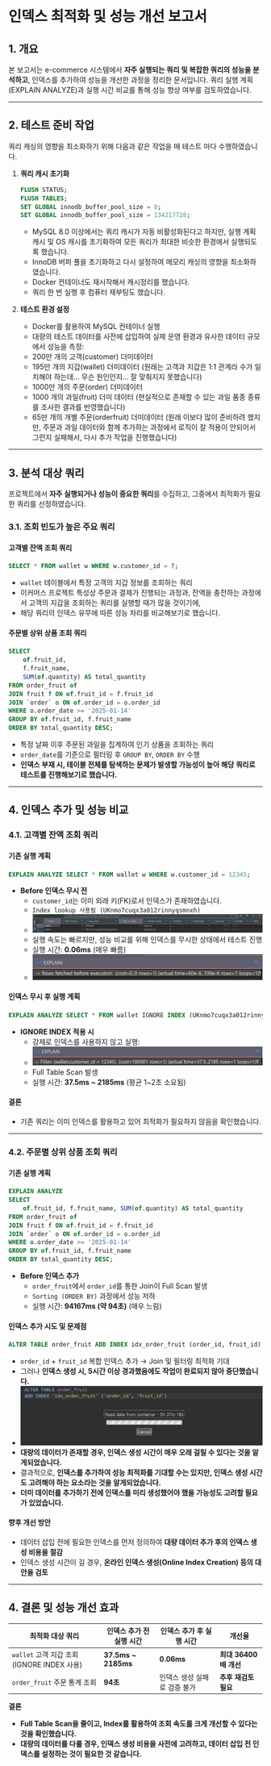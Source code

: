 #  인덱스 최적화 및 성능 개선 보고서

## 1. 개요
본 보고서는 e-commerce 시스템에서 **자주 실행되는 쿼리 및 복잡한 쿼리의 성능을 분석하고**, 인덱스를 추가하여 성능을 개선한 과정을 정리한 문서입니다.
쿼리 실행 계획(EXPLAIN ANALYZE)과 실행 시간 비교를 통해 성능 향상 여부를 검토하였습니다.

---

## 2. 테스트 준비 작업
쿼리 캐싱의 영향을 최소화하기 위해 다음과 같은 작업을 매 테스트 마다 수행하였습니다.

1. **쿼리 캐시 초기화**
   ```sql
   FLUSH STATUS;
   FLUSH TABLES;
   SET GLOBAL innodb_buffer_pool_size = 0;
   SET GLOBAL innodb_buffer_pool_size = 134217728;
   ```
    - MySQL 8.0 이상에서는 쿼리 캐시가 자동 비활성화된다고 하지만, 실행 계획 캐시 및 OS 캐시를 초기화하여 모든 쿼리가 최대한 비슷한 환경에서 실행되도록 했습니다.
    - InnoDB 버퍼 풀을 초기화하고 다시 설정하여 메모리 캐싱의 영향을 최소화하였습니다.
    - Docker 컨테이너도 재시작해서 캐시정리를 했습니다.
    - 쿼리 한 번 실행 후 컴퓨터 재부팅도 했습니다.

2. **테스트 환경 설정**
    - Docker를 활용하여 MySQL 컨테이너 실행
    - 대량의 테스트 데이터를 사전에 삽입하여 실제 운영 환경과 유사한 데이터 규모에서 성능을 측정:
    - 200만 개의 고객(customer) 더미데이터
    - 195만 개의 지갑(wallet) 더미데이터 (원래는 고객과 지갑은 1:1 관계라 수가 일치해야 하는데... 무슨 원인인지... 잘 맞춰지지 못했습니다)
    - 1000만 개의 주문(order) 더미데이터
    - 1000 개의 과일(fruit) 더미 데이터 (현실적으로 존재할 수 있는 과일 품종 종류를 조사한 결과를 반영했습니다)
    - 65만 개의 개별 주문(orderfruit) 더미데이터 (원래 이보다 많이 준비하려 했지만, 주문과 과일 데이터와 함께 추가하는 과정에서 로직이 잘 적용이 안되어서 그런지 실패해서, 다시 추가 작업을 진행했습니다)

---


## 3. 분석 대상 쿼리
프로젝트에서 **자주 실행되거나 성능이 중요한 쿼리**를 수집하고, 그중에서 최적화가 필요한 쿼리를 선정하였습니다.

### 3.1. 조회 빈도가 높은 주요 쿼리
####  고객별 잔액 조회 쿼리
```sql
SELECT * FROM wallet w WHERE w.customer_id = ?;
```
- `wallet` 테이블에서 특정 고객의 지갑 정보를 조회하는 쿼리
- 이커머스 프로젝트 특성상 주문과 결제가 진행되는 과정과, 잔액을 충전하는 과정에서 고객의 지갑을 조회하는 쿼리를 실행할 때가 많을 것이기에,
- 해당 쿼리의 인덱스 유무에 따른 성능 차리를 비교해보기로 했습니다.

####  주문별 상위 상품 조회 쿼리
```sql
SELECT 
    of.fruit_id, 
    f.fruit_name, 
    SUM(of.quantity) AS total_quantity
FROM order_fruit of
JOIN fruit f ON of.fruit_id = f.fruit_id
JOIN `order` o ON of.order_id = o.order_id
WHERE o.order_date >= '2025-01-14'
GROUP BY of.fruit_id, f.fruit_name
ORDER BY total_quantity DESC;
```
- 특정 날짜 이후 주문된 과일을 집계하여 인기 상품을 조회하는 쿼리
- `order_date`를 기준으로 필터링 후 `GROUP BY`, `ORDER BY` 수행
- **인덱스 부재 시, 테이블 전체를 탐색하는 문제가 발생할 가능성이 높아 해당 쿼리로 테스트를 진행해보기로 했습니다.**

---

## 4. 인덱스 추가 및 성능 비교

### 4.1. 고객별 잔액 조회 쿼리
#### 기존 실행 계획
```sql
EXPLAIN ANALYZE SELECT * FROM wallet w WHERE w.customer_id = 12345;
```
- **Before 인덱스 무시 전**
    - `customer_id`는 이미 외래 키(FK)로서 인덱스가 존재하였습니다.
    - `Index lookup 사용됨 (UKnmo7cuqx3a012rinnyqsmnxh)`
    - ![show_index_from_wallet.png](img/show_index_from_wallet.png)
    - 실행 속도는 빠르지만, 성능 비교를 위해 인덱스를 무시한 상태에서 테스트 진행
    - 실행 시간: **0.06ms** (매우 빠름)
    - ![explain_with_index.png](img/explain_with_index.png)

#### 인덱스 무시 후 실행 계획
```sql
EXPLAIN ANALYZE SELECT * FROM wallet IGNORE INDEX (UKnmo7cuqx3a012rinnyqsmnxh) WHERE customer_id = 12345;
```
- **IGNORE INDEX 적용 시**
    - 강제로 인덱스를 사용하지 않고 실행:
    - ![explain_with_ignored_index.png](img/explain_with_ignored_index.png)
    - Full Table Scan 발생
    - 실행 시간: **37.5ms ~ 2185ms** (평균 1~2초 소요됨)

#### 결론
- 기존 쿼리는 이미 인덱스를 활용하고 있어 최적화가 필요하지 않음을 확인했습니다.

---

### 4.2. 주문별 상위 상품 조회 쿼리
#### 기존 실행 계획
```sql
EXPLAIN ANALYZE
SELECT 
    of.fruit_id, f.fruit_name, SUM(of.quantity) AS total_quantity
FROM order_fruit of
JOIN fruit f ON of.fruit_id = f.fruit_id
JOIN `order` o ON of.order_id = o.order_id
WHERE o.order_date >= '2025-01-14'
GROUP BY of.fruit_id, f.fruit_name
ORDER BY total_quantity DESC;
```
- **Before 인덱스 추가**
    - `order_fruit`에서 `order_id`를 통한 Join이 Full Scan 발생
    - `Sorting (ORDER BY)` 과정에서 성능 저하
    - 실행 시간: **94167ms (약 94초)** (매우 느림)


#### 인덱스 추가 시도 및 문제점
```sql
ALTER TABLE order_fruit ADD INDEX idx_order_fruit (order_id, fruit_id);
```
- `order_id` + `fruit_id` 복합 인덱스 추가 → Join 및 필터링 최적화 기대
- 그러나 **인덱스 생성 시, 5시간 이상 경과했음에도 작업이 완료되지 않아 중단했습니다.**
- ![waiting_time.png](img/waiting_time.png)
- **대량의 데이터가 존재할 경우, 인덱스 생성 시간이 매우 오래 걸릴 수 있다는 것을 알게되었습니다.**
- 결과적으로, **인덱스를 추가하여 성능 최적화를 기대할 수는 있지만, 인덱스 생성 시간도 고려해야 하는 요소라는 것을 알게되었습니다.**
- **더미 데이터를 추가하기 전에 인덱스를 미리 생성했어야 했을 가능성도 고려할 필요가 있었습니다.**

#### 향후 개선 방안
- 데이터 삽입 전에 필요한 인덱스를 먼저 정의하여 **대량 데이터 추가 후의 인덱스 생성 비용을 절감**
- 인덱스 생성 시간이 길 경우, **온라인 인덱스 생성(Online Index Creation) 등의 대안을 검토**

---

## 4. 결론 및 성능 개선 효과

| 최적화 대상 쿼리 | 인덱스 추가 전 실행 시간 | 인덱스 추가 후 실행 시간 | 개선율 |
|------------------|----------------------|----------------------|--------|
| `wallet` 고객 지갑 조회 (IGNORE INDEX 사용) | **37.5ms ~ 2185ms** | **0.06ms** |  **최대 36400배 개선** |
| `order_fruit` 주문 통계 조회 | **94초** | 인덱스 생성 실패로 검증 불가 |  **추후 재검토 필요** |

**결론**
- **Full Table Scan을 줄이고, Index를 활용하여 조회 속도를 크게 개선할 수 있다는 것을 확인했습니다.**
- **대량의 데이터를 다룰 경우, 인덱스 생성 비용을 사전에 고려하고, 데이터 삽입 전 인덱스를 설정하는 것이 필요한 것 같습니다.**
